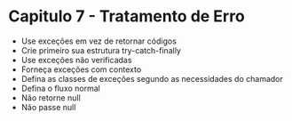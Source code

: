 # Capitulo 7 - Tratamento de Erro

- Use exceções em vez de retornar códigos
- Crie primeiro sua estrutura try-catch-finally
- Use exceções não verificadas
- Forneça exceções com contexto
- Defina as classes de exceções segundo as necessidades do chamador
- Defina o fluxo normal
- Não retorne null
- Não passe null